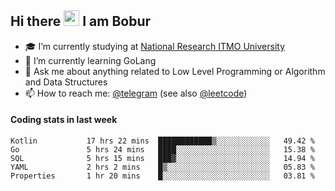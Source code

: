 ## Hi there <img src="https://media.giphy.com/media/hvRJCLFzcasrR4ia7z/giphy.gif" width="25px" height="25px"> I am Bobur

- :mortar_board: I’m currently studying at [National Research ITMO University](https://itmo.ru/)
- :seedling: I’m currently learning GoLang
- :speech_balloon: Ask me about anything related to Low Level Programming or Algorithm and Data Structures
- :mailbox: How to reach me: [@telegram](https://t.me/octoant) (see also [@leetcode](https://leetcode.com/octoant/))    

#### Coding stats in last week

<!--START_SECTION:waka-->

```text
Kotlin           17 hrs 22 mins  ████████████▒░░░░░░░░░░░░   49.42 %
Go               5 hrs 24 mins   ████░░░░░░░░░░░░░░░░░░░░░   15.38 %
SQL              5 hrs 15 mins   ███▓░░░░░░░░░░░░░░░░░░░░░   14.94 %
YAML             2 hrs 2 mins    █▒░░░░░░░░░░░░░░░░░░░░░░░   05.83 %
Properties       1 hr 20 mins    █░░░░░░░░░░░░░░░░░░░░░░░░   03.81 %
```

<!--END_SECTION:waka-->
